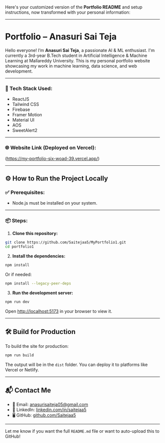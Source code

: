 Here's your customized version of the **Portfolio README** and setup instructions, now transformed with your personal information:

---

# Portfolio  – Anasuri Sai Teja

Hello everyone!
I’m **Anasuri Sai Teja**, a passionate AI & ML enthusiast. I'm currently a 3rd-year B.Tech student in Artificial Intelligence & Machine Learning at Mallareddy University. This is my personal portfolio website showcasing my work in machine learning, data science, and web development.

---

### 🚀 Tech Stack Used:

* ReactJS
* Tailwind CSS
* Firebase
* Framer Motion
* Material UI
* AOS
* SweetAlert2

---

### 🌐 Website Link (Deployed on Vercel):

(https://my-portfolio-six-woad-39.vercel.app/)

---


## ⚙️ How to Run the Project Locally

### ✅ Prerequisites:

* Node.js must be installed on your system.

---

### 📦 Steps:

1. **Clone this repository:**

```bash
git clone https://github.com/Saitejaa5/MyPortfolio1.git
cd portfolio1
```

2. **Install the dependencies:**

```bash
npm install
```

Or if needed:

```bash
npm install --legacy-peer-deps
```

3. **Run the development server:**

```bash
npm run dev
```

Open [http://localhost:5173](http://localhost:5173) in your browser to view it.

---

## 🛠️ Build for Production

To build the site for production:

```bash
npm run build
```

The output will be in the `dist` folder. You can deploy it to platforms like Vercel or Netlify.

---


## 📬 Contact Me

* 📧 Email: [anasurisaiteja05@gmail.com](mailto:anasurisaiteja05@gmail.com)
* 💼 LinkedIn: [linkedin.com/in/saitejaa5](https://www.linkedin.com/in/saitejaa5/)
* 🖥️ GitHub: [github.com/Saitejaa5](https://github.com/Saitejaa5/)

---

Let me know if you want the full `README.md` file or want to auto-upload this to GitHub!

